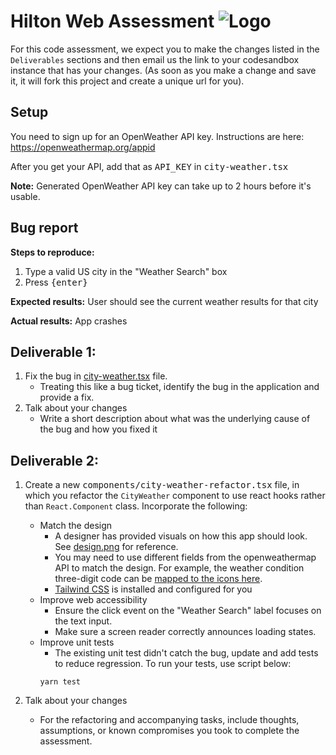 # Hilton Web Assessment ![Logo](https://uploads.codesandbox.io/uploads/avatars/Mq9C-SE-01.png)

For this code assessment, we expect you to make the changes listed in the `Deliverables` sections and then email us the link to your codesandbox instance that has your changes. (As soon as you make a change and save it, it will fork this project and create a unique url for you).

## Setup

You need to sign up for an OpenWeather API key. Instructions are here: https://openweathermap.org/appid

After you get your API, add that as <samp>API_KEY</samp> in <samp>city-weather.tsx</samp>

**Note:** Generated OpenWeather API key can take up to 2 hours before it's usable.

## Bug report

**Steps to reproduce:**

1. Type a valid US city in the "Weather Search" box
2. Press <samp>{enter}</samp>

**Expected results:** User should see the current weather results for that city

**Actual results:** App crashes

## Deliverable 1:

1. Fix the bug in [city-weather.tsx](components/city-weather.tsx) file.
   - Treating this like a bug ticket, identify the bug in the application and provide a fix.
2. Talk about your changes
   - Write a short description about what was the underlying cause of the bug and how you fixed it

## Deliverable 2:

1. Create a new <samp>components/city-weather-refactor.tsx</samp> file, in which you refactor the `CityWeather` 
component to use react hooks rather than `React.Component` class. Incorporate the following:

   - Match the design
      - A designer has provided visuals on how this app should look. See [design.png](design.png) for reference.
      - You may need to use different fields from the openweathermap API to match the design. For example, the weather 
     condition three-digit code can be [mapped to the icons here](https://openweathermap.org/weather-conditions).
      - [Tailwind CSS](https://tailwindcss.com/docs/background-color) is installed and configured for you
   - Improve web accessibility
      - Ensure the click event on the "Weather Search" label focuses on the text input. 
      - Make sure a screen reader correctly announces loading states. 
   - Improve unit tests
      - The existing unit test didn't catch the bug, update and add tests to reduce regression. To run your tests, use 
     script below:
      ```
      yarn test
      ```

2. Talk about your changes
   - For the refactoring and accompanying tasks, include thoughts, assumptions, or known compromises you took to 
   complete the assessment.
